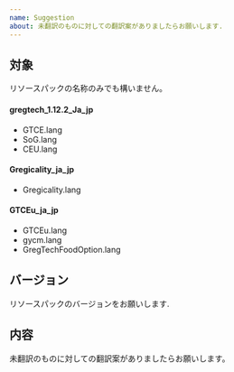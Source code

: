 ```yaml
---
name: Suggestion
about: 未翻訳のものに対しての翻訳案がありましたらお願いします.  
---
```


## **対象**  
リソースパックの名称のみでも構いません。
#### gregtech_1.12.2_Ja_jp  
- GTCE.lang  
- SoG.lang  
- CEU.lang  
#### Gregicality_ja_jp  
- Gregicality.lang  
#### GTCEu_ja_jp
- GTCEu.lang  
- gycm.lang  
- GregTechFoodOption.lang
## **バージョン**  
リソースパックのバージョンをお願いします.

## **内容**  
未翻訳のものに対しての翻訳案がありましたらお願いします。
